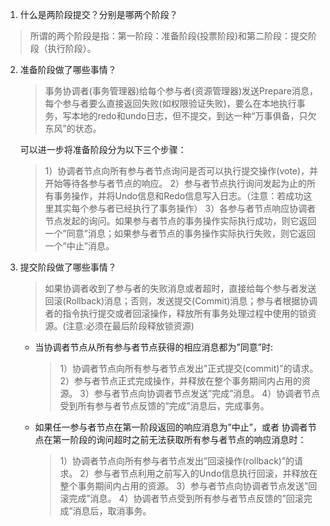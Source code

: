 1. 什么是两阶段提交？分别是哪两个阶段？

  > 所谓的两个阶段是指：第一阶段：准备阶段(投票阶段)和第二阶段：提交阶段（执行阶段）。
2. 准备阶段做了哪些事情？

    > 事务协调者(事务管理器)给每个参与者(资源管理器)发送Prepare消息，每个参与者要么直接返回失败(如权限验证失败)，要么在本地执行事务，写本地的redo和undo日志，但不提交，到达一种“万事俱备，只欠东风”的状态。

    可以进一步将准备阶段分为以下三个步骤：

    > 1）协调者节点向所有参与者节点询问是否可以执行提交操作(vote)，并开始等待各参与者节点的响应。
    > 2）参与者节点执行询问发起为止的所有事务操作，并将Undo信息和Redo信息写入日志。（注意：若成功这里其实每个参与者已经执行了事务操作）
    > 3）各参与者节点响应协调者节点发起的询问。如果参与者节点的事务操作实际执行成功，则它返回一个”同意”消息；如果参与者节点的事务操作实际执行失败，则它返回一个”中止”消息。

3. 提交阶段做了哪些事情？

   > 如果协调者收到了参与者的失败消息或者超时，直接给每个参与者发送回滚(Rollback)消息；否则，发送提交(Commit)消息；参与者根据协调者的指令执行提交或者回滚操作，释放所有事务处理过程中使用的锁资源。(注意:必须在最后阶段释放锁资源)

   - 当协调者节点从所有参与者节点获得的相应消息都为”同意”时:  
     >  1）协调者节点向所有参与者节点发出”正式提交(commit)”的请求。
     >  2）参与者节点正式完成操作，并释放在整个事务期间内占用的资源。
     >  3）参与者节点向协调者节点发送”完成”消息。
     >  4）协调者节点受到所有参与者节点反馈的”完成”消息后，完成事务。

   - 如果任一参与者节点在第一阶段返回的响应消息为”中止”，或者 协调者节点在第一阶段的询问超时之前无法获取所有参与者节点的响应消息时：
     >  1）协调者节点向所有参与者节点发出”回滚操作(rollback)”的请求。
     >  2）参与者节点利用之前写入的Undo信息执行回滚，并释放在整个事务期间内占用的资源。
     >  3）参与者节点向协调者节点发送”回滚完成”消息。
     >  4）协调者节点受到所有参与者节点反馈的”回滚完成”消息后，取消事务。